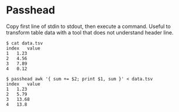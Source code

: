 # Passhead

Copy first line of stdin to stdout, then execute a command. Useful to transform
table data with a tool that does not understand header line.

```console
$ cat data.tsv
index	value
1	1.23
2	4.56
3	7.89
4	0.12

$ passhead awk '{ sum += $2; print $1, sum }' < data.tsv
index	value
1	1.23
2	5.79
3	13.68
4	13.8
```
